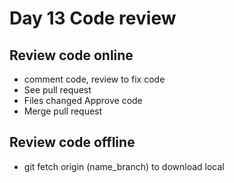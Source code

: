 # Day 13 Code review

## Review code online
- comment code, review to fix code
- See pull request
- Files changed Approve code
- Merge pull request
## Review code offline
- git fetch origin (name_branch) to download local